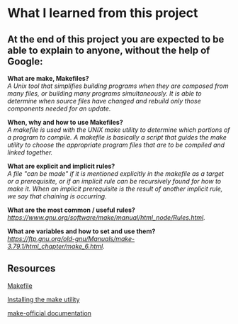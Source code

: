 # What I learned from this project  
At the end of this project you are expected to be able to explain to anyone, without the help of Google:  
---   

**What are make, Makefiles?**  
*A Unix tool that simplifies building programs when they are composed from many files, or building many programs simultaneously. It is able to determine when source files have changed and rebuild only those components needed for an update.*  


**When, why and how to use Makefiles?**  
*A makefile is used with the UNIX make utility to determine which portions of a program to compile. A makefile is basically a script that guides the make utility to choose the appropriate program files that are to be compiled and linked together.*  


**What are explicit and implicit rules?**  
*A file "can be made" if it is mentioned explicitly in the makefile as a target or a prerequisite, or if an implicit rule can be recursively found for how to make it. When an implicit prerequisite is the result of another implicit rule, we say that chaining is occurring.*  


**What are the most common / useful rules?**  
*https://www.gnu.org/software/make/manual/html_node/Rules.html.*  


**What are variables and how to set and use them?**  
*https://ftp.gnu.org/old-gnu/Manuals/make-3.79.1/html_chapter/make_6.html.*  

## Resources

[Makefile](https://www.google.com/search?q=makefile)

[Installing the make utility](https://www.geeksforgeeks.org/how-to-install-make-on-ubuntu/)

[make-official documentation](https://www.gnu.org/software/make/manual/html_node/)

